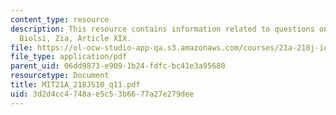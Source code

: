 ```yaml
---
content_type: resource
description: This resource contains information related to questions on Malamud, Takaki,
  Biolsi, Zia, Article XIX.
file: https://ol-ocw-studio-app-qa.s3.amazonaws.com/courses/21a-218j-identity-and-difference-spring-2010/3d2d4cc4748ae5c53b6677a27e279dee_MIT21A_218JS10_q11.pdf
file_type: application/pdf
parent_uid: 06dd9873-e909-1b24-fdfc-bc41e3a95680
resourcetype: Document
title: MIT21A_218JS10_q11.pdf
uid: 3d2d4cc4-748a-e5c5-3b66-77a27e279dee
---
```

